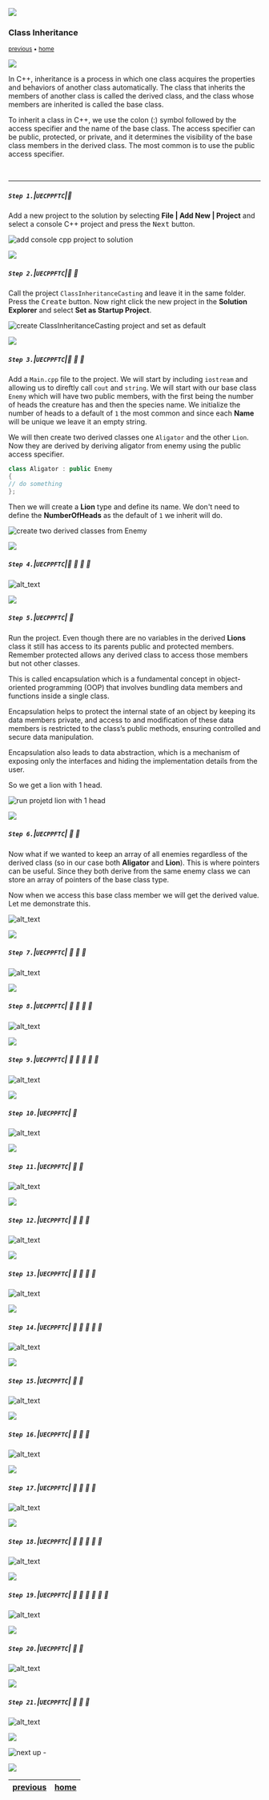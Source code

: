 ![](../images/line3.png)

### Class Inheritance

<sub>[previous](../classes-cpp-ii/README.md#user-content-classes-in-cpp-ii) • [home](../README.md#user-content-ue5-cpp-functions--templates--classes)</sub>

![](../images/line3.png)

In C++, inheritance is a process in which one class acquires the properties and behaviors of another class automatically. The class that inherits the members of another class is called the derived class, and the class whose members are inherited is called the base class.

To inherit a class in C++, we use the colon (:) symbol followed by the access specifier and the name of the base class. The access specifier can be public, protected, or private, and it determines the visibility of the base class members in the derived class. The most common is to use the public access specifier.

<br>

---

##### `Step 1.`\|`UECPPFTC`|:small_blue_diamond:

Add a new project to the solution by selecting **File | Add New | Project** and select a console C++ project and press the <kbd>Next</kbd> button.

![add console cpp project to solution](images/addProject.png)

![](../images/line2.png)

##### `Step 2.`\|`UECPPFTC`|:small_blue_diamond: :small_blue_diamond: 

Call the project `ClassInheritanceCasting` and leave it in the same folder. Press the <kbd>Create</kbd> button.  Now right click the new project in the **Solution Explorer** and select **Set as Startup Project**. 

![create ClassInheritanceCasting project and set as default](images/solutionExplorer.png)

![](../images/line2.png)

##### `Step 3.`\|`UECPPFTC`|:small_blue_diamond: :small_blue_diamond: :small_blue_diamond:

Add a `Main.cpp` file to the project.  We will start by including `iostream` and allowing us to direftly call `cout` and `string`. We will start with our base class `Enemy` which will have two public members, with the first being the number of heads the creature has and then the species name.  We initialize the number of heads to a default of `1` the most common and since each **Name** will be unique we leave it an empty string.

We will then create two derived classes one `Aligator` and the other `Lion`.  Now they are derived by deriving aligator from enemy using the public access specifier.
```cpp
class Aligator : public Enemy
{
// do something
};
```

Then we will create a **Lion** type and define its name.  We don't need to define the **NumberOfHeads** as the default of `1` we inherit will do.

![create two derived classes from Enemy](images/startingMain.png)

![](../images/line2.png)

##### `Step 4.`\|`UECPPFTC`|:small_blue_diamond: :small_blue_diamond: :small_blue_diamond: :small_blue_diamond:

![alt_text](images/.png)

![](../images/line2.png)

##### `Step 5.`\|`UECPPFTC`| :small_orange_diamond:

Run the project.  Even though there are no variables in the derived **Lions** class it still has access to its parents public and protected members.  Remember protected allows any derived class to access those members but not other classes.

This is called encapsulation which is a fundamental concept in object-oriented programming (OOP) that involves bundling data members and functions inside a single class. 

Encapsulation helps to protect the internal state of an object by keeping its data members private, and access to and modification of these data members is restricted to the class’s public methods, ensuring controlled and secure data manipulation. 

Encapsulation also leads to data abstraction, which is a mechanism of exposing only the interfaces and hiding the implementation details from the user.

So we get a lion with 1 head.


![run projetd lion with 1 head](images/InheritDerivedVars.png)

![](../images/line2.png)

##### `Step 6.`\|`UECPPFTC`| :small_orange_diamond: :small_blue_diamond:

Now what if we wanted to keep an array of all enemies regardless of the derived class (so in our case both **Aligator** and **Lion**). This is where pointers can be useful.  Since they both derive from the same enemy class we can store an array of pointers of the base class type.

Now when we access this base class member we will get the derived value.  Let me demonstrate this.

![alt_text](images/.png)

![](../images/line2.png)

##### `Step 7.`\|`UECPPFTC`| :small_orange_diamond: :small_blue_diamond: :small_blue_diamond:

![alt_text](images/.png)

![](../images/line2.png)

##### `Step 8.`\|`UECPPFTC`| :small_orange_diamond: :small_blue_diamond: :small_blue_diamond: :small_blue_diamond:

![alt_text](images/.png)

![](../images/line2.png)

##### `Step 9.`\|`UECPPFTC`| :small_orange_diamond: :small_blue_diamond: :small_blue_diamond: :small_blue_diamond: :small_blue_diamond:

![alt_text](images/.png)

![](../images/line2.png)

##### `Step 10.`\|`UECPPFTC`| :large_blue_diamond:

![alt_text](images/.png)

![](../images/line2.png)

##### `Step 11.`\|`UECPPFTC`| :large_blue_diamond: :small_blue_diamond: 

![alt_text](images/.png)

![](../images/line2.png)

##### `Step 12.`\|`UECPPFTC`| :large_blue_diamond: :small_blue_diamond: :small_blue_diamond: 

![alt_text](images/.png)

![](../images/line2.png)

##### `Step 13.`\|`UECPPFTC`| :large_blue_diamond: :small_blue_diamond: :small_blue_diamond:  :small_blue_diamond: 

![alt_text](images/.png)

![](../images/line2.png)

##### `Step 14.`\|`UECPPFTC`| :large_blue_diamond: :small_blue_diamond: :small_blue_diamond: :small_blue_diamond:  :small_blue_diamond: 

![alt_text](images/.png)

![](../images/line2.png)

##### `Step 15.`\|`UECPPFTC`| :large_blue_diamond: :small_orange_diamond: 

![alt_text](images/.png)

![](../images/line2.png)

##### `Step 16.`\|`UECPPFTC`| :large_blue_diamond: :small_orange_diamond:   :small_blue_diamond: 

![alt_text](images/.png)

![](../images/line2.png)

##### `Step 17.`\|`UECPPFTC`| :large_blue_diamond: :small_orange_diamond: :small_blue_diamond: :small_blue_diamond:

![alt_text](images/.png)

![](../images/line2.png)

##### `Step 18.`\|`UECPPFTC`| :large_blue_diamond: :small_orange_diamond: :small_blue_diamond: :small_blue_diamond: :small_blue_diamond:

![alt_text](images/.png)

![](../images/line2.png)

##### `Step 19.`\|`UECPPFTC`| :large_blue_diamond: :small_orange_diamond: :small_blue_diamond: :small_blue_diamond: :small_blue_diamond: :small_blue_diamond:

![alt_text](images/.png)

![](../images/line2.png)

##### `Step 20.`\|`UECPPFTC`| :large_blue_diamond: :large_blue_diamond:

![alt_text](images/.png)

![](../images/line2.png)

##### `Step 21.`\|`UECPPFTC`| :large_blue_diamond: :large_blue_diamond: :small_blue_diamond:

![alt_text](images/.png)

![](../images/line.png)

<!-- <img src="https://via.placeholder.com/1000x100/45D7CA/000000/?text=Next Up - ADD NEXT PAGE"> -->

![next up - ](images/banner.png)

![](../images/line.png)

| [previous](../classes-cpp-ii/README.md#user-content-classes-in-cpp-ii)| [home](../README.md#user-content-ue5-cpp-functions--templates--classes) |
|---|---|
